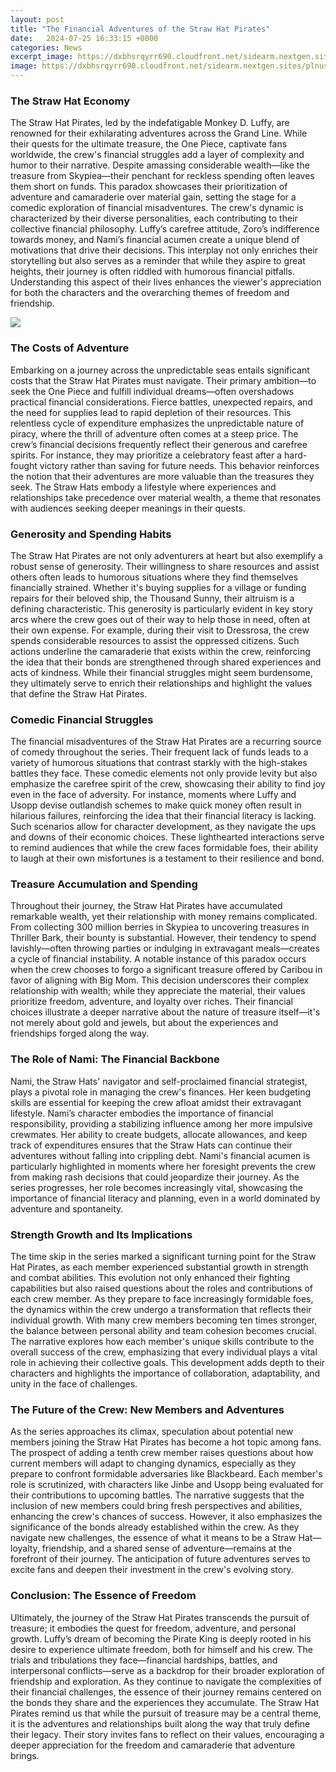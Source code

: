 ```yaml
---
layout: post
title: "The Financial Adventures of the Straw Hat Pirates"
date:   2024-07-25 16:33:15 +0000
categories: News
excerpt_image: https://dxbhsrqyrr690.cloudfront.net/sidearm.nextgen.sites/plnusealions.com/images/responsive_2023/default_image.png
image: https://dxbhsrqyrr690.cloudfront.net/sidearm.nextgen.sites/plnusealions.com/images/responsive_2023/default_image.png
---
```


### The Straw Hat Economy
The Straw Hat Pirates, led by the indefatigable Monkey D. Luffy, are renowned for their exhilarating adventures across the Grand Line. While their quests for the ultimate treasure, the One Piece, captivate fans worldwide, the crew's financial struggles add a layer of complexity and humor to their narrative. Despite amassing considerable wealth—like the treasure from Skypiea—their penchant for reckless spending often leaves them short on funds. This paradox showcases their prioritization of adventure and camaraderie over material gain, setting the stage for a comedic exploration of financial misadventures.
The crew's dynamic is characterized by their diverse personalities, each contributing to their collective financial philosophy. Luffy’s carefree attitude, Zoro’s indifference towards money, and Nami’s financial acumen create a unique blend of motivations that drive their decisions. This interplay not only enriches their storytelling but also serves as a reminder that while they aspire to great heights, their journey is often riddled with humorous financial pitfalls. Understanding this aspect of their lives enhances the viewer's appreciation for both the characters and the overarching themes of freedom and friendship.

![](https://dxbhsrqyrr690.cloudfront.net/sidearm.nextgen.sites/plnusealions.com/images/responsive_2023/default_image.png)
### The Costs of Adventure
Embarking on a journey across the unpredictable seas entails significant costs that the Straw Hat Pirates must navigate. Their primary ambition—to seek the One Piece and fulfill individual dreams—often overshadows practical financial considerations. Fierce battles, unexpected repairs, and the need for supplies lead to rapid depletion of their resources. This relentless cycle of expenditure emphasizes the unpredictable nature of piracy, where the thrill of adventure often comes at a steep price.
The crew’s financial decisions frequently reflect their generous and carefree spirits. For instance, they may prioritize a celebratory feast after a hard-fought victory rather than saving for future needs. This behavior reinforces the notion that their adventures are more valuable than the treasures they seek. The Straw Hats embody a lifestyle where experiences and relationships take precedence over material wealth, a theme that resonates with audiences seeking deeper meanings in their quests.
### Generosity and Spending Habits
The Straw Hat Pirates are not only adventurers at heart but also exemplify a robust sense of generosity. Their willingness to share resources and assist others often leads to humorous situations where they find themselves financially strained. Whether it's buying supplies for a village or funding repairs for their beloved ship, the Thousand Sunny, their altruism is a defining characteristic.
This generosity is particularly evident in key story arcs where the crew goes out of their way to help those in need, often at their own expense. For example, during their visit to Dressrosa, the crew spends considerable resources to assist the oppressed citizens. Such actions underline the camaraderie that exists within the crew, reinforcing the idea that their bonds are strengthened through shared experiences and acts of kindness. While their financial struggles might seem burdensome, they ultimately serve to enrich their relationships and highlight the values that define the Straw Hat Pirates.
### Comedic Financial Struggles
The financial misadventures of the Straw Hat Pirates are a recurring source of comedy throughout the series. Their frequent lack of funds leads to a variety of humorous situations that contrast starkly with the high-stakes battles they face. These comedic elements not only provide levity but also emphasize the carefree spirit of the crew, showcasing their ability to find joy even in the face of adversity.
For instance, moments where Luffy and Usopp devise outlandish schemes to make quick money often result in hilarious failures, reinforcing the idea that their financial literacy is lacking. Such scenarios allow for character development, as they navigate the ups and downs of their economic choices. These lighthearted interactions serve to remind audiences that while the crew faces formidable foes, their ability to laugh at their own misfortunes is a testament to their resilience and bond.
### Treasure Accumulation and Spending
Throughout their journey, the Straw Hat Pirates have accumulated remarkable wealth, yet their relationship with money remains complicated. From collecting 300 million berries in Skypiea to uncovering treasures in Thriller Bark, their bounty is substantial. However, their tendency to spend lavishly—often throwing parties or indulging in extravagant meals—creates a cycle of financial instability.
A notable instance of this paradox occurs when the crew chooses to forgo a significant treasure offered by Caribou in favor of aligning with Big Mom. This decision underscores their complex relationship with wealth; while they appreciate the material, their values prioritize freedom, adventure, and loyalty over riches. Their financial choices illustrate a deeper narrative about the nature of treasure itself—it's not merely about gold and jewels, but about the experiences and friendships forged along the way.
### The Role of Nami: The Financial Backbone
Nami, the Straw Hats' navigator and self-proclaimed financial strategist, plays a pivotal role in managing the crew's finances. Her keen budgeting skills are essential for keeping the crew afloat amidst their extravagant lifestyle. Nami’s character embodies the importance of financial responsibility, providing a stabilizing influence among her more impulsive crewmates.
Her ability to create budgets, allocate allowances, and keep track of expenditures ensures that the Straw Hats can continue their adventures without falling into crippling debt. Nami's financial acumen is particularly highlighted in moments where her foresight prevents the crew from making rash decisions that could jeopardize their journey. As the series progresses, her role becomes increasingly vital, showcasing the importance of financial literacy and planning, even in a world dominated by adventure and spontaneity.
### Strength Growth and Its Implications
The time skip in the series marked a significant turning point for the Straw Hat Pirates, as each member experienced substantial growth in strength and combat abilities. This evolution not only enhanced their fighting capabilities but also raised questions about the roles and contributions of each crew member. As they prepare to face increasingly formidable foes, the dynamics within the crew undergo a transformation that reflects their individual growth.
With many crew members becoming ten times stronger, the balance between personal ability and team cohesion becomes crucial. The narrative explores how each member's unique skills contribute to the overall success of the crew, emphasizing that every individual plays a vital role in achieving their collective goals. This development adds depth to their characters and highlights the importance of collaboration, adaptability, and unity in the face of challenges.
### The Future of the Crew: New Members and Adventures
As the series approaches its climax, speculation about potential new members joining the Straw Hat Pirates has become a hot topic among fans. The prospect of adding a tenth crew member raises questions about how current members will adapt to changing dynamics, especially as they prepare to confront formidable adversaries like Blackbeard. Each member's role is scrutinized, with characters like Jinbe and Usopp being evaluated for their contributions to upcoming battles.
The narrative suggests that the inclusion of new members could bring fresh perspectives and abilities, enhancing the crew's chances of success. However, it also emphasizes the significance of the bonds already established within the crew. As they navigate new challenges, the essence of what it means to be a Straw Hat—loyalty, friendship, and a shared sense of adventure—remains at the forefront of their journey. The anticipation of future adventures serves to excite fans and deepen their investment in the crew's evolving story.
### Conclusion: The Essence of Freedom
Ultimately, the journey of the Straw Hat Pirates transcends the pursuit of treasure; it embodies the quest for freedom, adventure, and personal growth. Luffy’s dream of becoming the Pirate King is deeply rooted in his desire to experience ultimate freedom, both for himself and his crew. The trials and tribulations they face—financial hardships, battles, and interpersonal conflicts—serve as a backdrop for their broader exploration of friendship and exploration.
As they continue to navigate the complexities of their financial challenges, the essence of their journey remains centered on the bonds they share and the experiences they accumulate. The Straw Hat Pirates remind us that while the pursuit of treasure may be a central theme, it is the adventures and relationships built along the way that truly define their legacy. Their story invites fans to reflect on their values, encouraging a deeper appreciation for the freedom and camaraderie that adventure brings.
